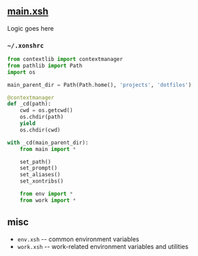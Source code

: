 ## [main.xsh](main.xsh)

Logic goes here

### `~/.xonshrc`

```python
from contextlib import contextmanager
from pathlib import Path
import os

main_parent_dir = Path(Path.home(), 'projects', 'dotfiles')

@contextmanager
def _cd(path):
    cwd = os.getcwd()
    os.chdir(path)
    yield
    os.chdir(cwd)

with _cd(main_parent_dir):
    from main import *

    set_path()
    set_prompt()
    set_aliases()
    set_xontribs()

    from env import *
    from work import *
```


## misc

* `env.xsh` -- common environment variables
* `work.xsh` -- work-related environment variables and utilities
